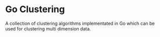 # Go Clustering

A collection of clustering algorithms implementated in Go which can be used for clustering multi dimension data.